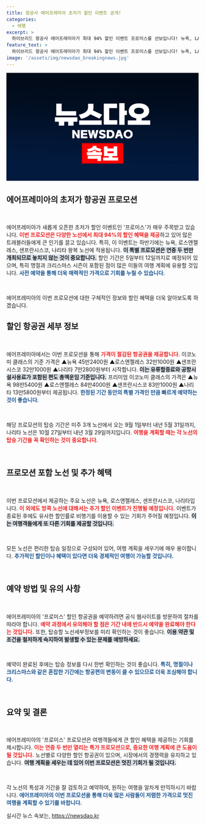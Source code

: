 ```yaml
---
title: 항공사 에어프레미아 초저가 할인 이벤트 공개!
categories:
  - 여행
excerpt: >
  하이브리드 항공사 에어프레미아가 최대 94% 할인 이벤트 프로미스를 선보입니다! 뉴욕, LA, 샌프란시스코 등 주요 노선에서 초특가 항공권을 만나보세요. 기간 한정으로 연중 두 번만 진행되는 기회, 놓치지 마세요!
feature_text: >
  하이브리드 항공사 에어프레미아가 최대 94% 할인 이벤트 프로미스를 선보입니다! 뉴욕, LA, 샌프란시스코 등 주요 노선에서 초특가 항공권을 만나보세요. 기간 한정으로 연중 두 번만 진행되는 기회, 놓치지 마세요!
image: '/assets/img/newsdao_breakingnews.jpg'
---
```


<p><img src="/assets/img/newsdao_breakingnews.jpg" alt="pcversion 속보" /></p>

<h2 data-ke-size="size26">에어프레미아의 초저가 항공권 프로모션</h2>

<p data-ke-size="size16">&nbsp;</p>

<p>에어프레미아가 새롭게 오픈한 초저가 할인 이벤트인 '프로미스'가 매우 주목받고 있습니다. <b><span style="color: #ee2323;">이번 프로모션은 다양한 노선에서 최대 94%의 할인 혜택을 제공</span></b>하고 있어 많은 트래블러들에게 큰 인기를 끌고 있습니다. 특히, 이 이벤트는 하반기에는 뉴욕, 로스앤젤레스, 샌프란시스코, 나리타 왕복 노선에 적용됩니다. <b><span style="background-color: #21538527;">이 특별 프로모션은 연중 두 번만 개최되므로 놓치지 않는 것이 중요합니다.</span></b> 할인 기간은 5일부터 12일까지로 예정되어 있으며, 특히 명절과 크리스마스 시즌이 포함된 점이 많은 이들의 여행 계획에 유용할 것입니다. <b><span style="color: #1a5490;">사전 예약을 통해 더욱 매력적인 가격으로 기회를 누릴 수 있습니다.</span></b></p>

<p data-ke-size="size16">&nbsp;</p>

<p>에어프레미아의 이번 프로모션에 대한 구체적인 정보와 할인 혜택을 더욱 알아보도록 하겠습니다.</p>

<h2 data-ke-size="size26">할인 항공권 세부 정보</h2>

<p data-ke-size="size16">&nbsp;</p>

<p>에어프레미아에서는 이번 프로모션을 통해 <b><span style="color: #ee2323;">가격이 절감된 항공권을 제공합니다.</span></b> 이코노미 클래스의 기준 가격은 ▲뉴욕 45만2400원 ▲로스앤젤레스 32만1000원 ▲샌프란시스코 32만1000원 ▲나리타 7만2800원부터 시작합니다. <b><span style="background-color: #21538527;">이는 유류할증료와 공항시설사용료가 포함된 편도 총액운임 기준입니다.</span></b> 프리미엄 이코노미 클래스의 가격은 ▲뉴욕 98만5400원 ▲로스앤젤레스 84만4000원 ▲샌프란시스코 83만1000원 ▲나리타 13만5800원부터 제공됩니다. <b><span style="color: #1a5490;">한정된 기간 동안의 특별 가격인 만큼 빠르게 예약하는 것이 좋습니다.</span></b></p>

<p data-ke-size="size16">&nbsp;</p>

<p>해당 프로모션의 탑승 기간은 미주 3개 노선에서 오는 9월 1일부터 내년 5월 31일까지, 나리타 노선은 10월 27일부터 내년 3월 29일까지입니다. <b><span style="color: #ee2323;">여행을 계획할 때는 각 노선의 탑승 기간을 꼭 확인하는 것이 중요합니다.</span></b></p>

<p data-ke-size="size16">&nbsp;</p>

<h2 data-ke-size="size26">프로모션 포함 노선 및 추가 혜택</h2>

<p data-ke-size="size16">&nbsp;</p>

<p>이번 프로모션에서 제공하는 주요 노선은 뉴욕, 로스앤젤레스, 샌프란시스코, 나리타입니다. <b><span style="color: #ee2323;">이 외에도 방콕 노선에 대해서는 추가 할인 이벤트가 진행될 예정입니다.</span></b> 이벤트가 종료된 후에도 유사한 할인률로 비행기를 이용할 수 있는 기회가 주어질 예정입니다. <b><span style="background-color: #21538527;">이는 여행객들에게 또 다른 기회를 제공할 것입니다.</span></b></p>

<p data-ke-size="size16">&nbsp;</p>

<p>모든 노선은 편리한 탑승 일정으로 구성되어 있어, 여행 계획을 세우기에 매우 용이합니다. <b><span style="color: #1a5490;">추가적인 할인이나 혜택이 있다면 더욱 경제적인 여행이 가능할 것입니다.</span></b></p>

<p data-ke-size="size16">&nbsp;</p>

<h2 data-ke-size="size26">예약 방법 및 유의 사항</h2>

<p data-ke-size="size16">&nbsp;</p>

<p>에어프레미아의 '프로미스' 할인 항공권을 예약하려면 공식 웹사이트를 방문하여 절차를 따라야 합니다. <b><span style="color: #ee2323;">예약 과정에서 유의해야 할 점은 기간 내에 반드시 예약을 완료해야 한다는 것입니다.</span></b> 또한, 탑승할 노선세부정보를 미리 확인하는 것이 좋습니다. <b><span style="background-color: #21538527;">이용 약관 및 조건을 철저하게 숙지하여 발생할 수 있는 문제를 예방하세요.</span></b></p>

<p data-ke-size="size16">&nbsp;</p>

<p>예약이 완료된 후에는 탑승 정보를 다시 한번 확인하는 것이 좋습니다. <b><span style="color: #1a5490;">특히, 명절이나 크리스마스와 같은 혼잡한 기간에는 항공편의 변동이 클 수 있으므로 더욱 조심해야 합니다.</span></b></p>

<p data-ke-size="size16">&nbsp;</p>

<h2 data-ke-size="size26">요약 및 결론</h2>

<p data-ke-size="size16">&nbsp;</p>

<p>에어프레미아의 '프로미스' 프로모션은 여행객들에게 큰 할인 혜택을 제공하는 기회를 제시합니다. <b><span style="color: #ee2323;">이는 연중 두 번만 열리는 특가 프로모션으로, 중요한 여행 계획에 큰 도움이 될 것입니다.</span></b> 노선별로 다양한 할인 항공권이 있으며, 시장에서의 경쟁력을 유지하고 있습니다. <b><span style="background-color: #21538527;">여행 계획을 세우는 데 있어 이번 프로모션은 멋진 기회가 될 것입니다.</span></b></p>

<p data-ke-size="size16">&nbsp;</p>

<p>각 노선의 특성과 기간을 잘 검토하고 예약하여, 원하는 여행을 알차게 만끽하시기 바랍니다. <b><span style="color: #1a5490;">에어프레미아의 이번 프로모션을 통해 더욱 많은 사람들이 저렴한 가격으로 멋진 여행을 계획할 수 있기를 바랍니다.</span></b></p>
실시간 뉴스 속보는, <a href="https://newsdao.kr" rel="dofollow">https://newsdao.kr</a>


